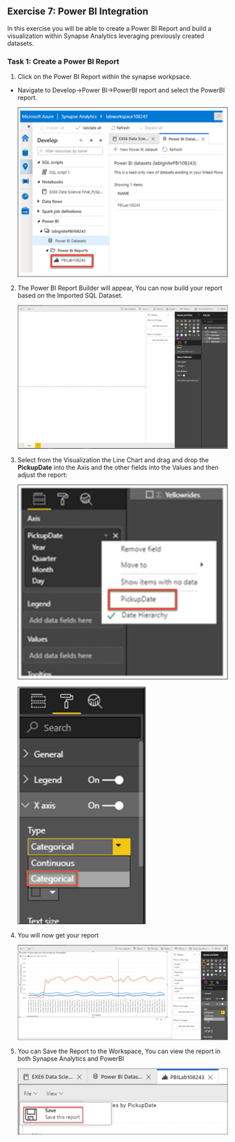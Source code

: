 ## Exercise 7: Power BI Integration

In this exercise you will be able to create a Power BI Report and build a visualization within Synapse Analytics leveraging previously created datasets.

### Task 1: Create a Power BI Report

1. Click on the Power BI Report within the synapse workpsace.

  - Navigate to Develop->Power BI->PowerBI report and select the PowerBI report.
  
    ![powerbi report](images/70.png)

2. The Power BI Report Builder will appear, You can now build your report based on the Imported SQL Dataset.

   ![powerbi builder](images/71.png)

3. Select from the Visualization the Line Chart and drag and drop the **PickupDate** into the Axis and the other fields into the Values and then adjust the report:

   ![pickup date](images/72.png)

   ![categorical](images/73.png)

4. You will now get your report

   ![report](images/74.png)

5. You can Save the Report to the Workspace, You can view the report in both Synapse Analytics and PowerBI

   ![save report](images/75.png)

